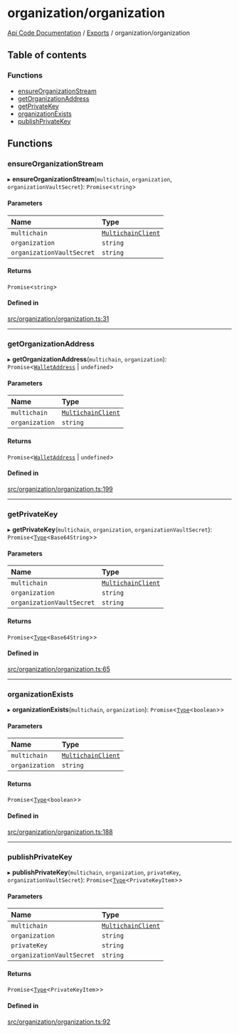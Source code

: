 # organization/organization
 
[Api Code Documentation](../README.md) / [Exports](../modules.md) / organization/organization

## Table of contents

### Functions

- [ensureOrganizationStream](organization_organization.md#ensureorganizationstream)
- [getOrganizationAddress](organization_organization.md#getorganizationaddress)
- [getPrivateKey](organization_organization.md#getprivatekey)
- [organizationExists](organization_organization.md#organizationexists)
- [publishPrivateKey](organization_organization.md#publishprivatekey)

## Functions

### ensureOrganizationStream

▸ **ensureOrganizationStream**(`multichain`, `organization`, `organizationVaultSecret`): `Promise`<`string`\>

#### Parameters

| Name | Type |
| :------ | :------ |
| `multichain` | [`MultichainClient`](../interfaces/service_Client_h.MultichainClient.md) |
| `organization` | `string` |
| `organizationVaultSecret` | `string` |

#### Returns

`Promise`<`string`\>

#### Defined in

[src/organization/organization.ts:31](https://github.com/openkfw/TruBudget/blob/4d7fd4be/api/src/organization/organization.ts#L31)

___

### getOrganizationAddress

▸ **getOrganizationAddress**(`multichain`, `organization`): `Promise`<[`WalletAddress`](network_model_Nodes.md#walletaddress) \| `undefined`\>

#### Parameters

| Name | Type |
| :------ | :------ |
| `multichain` | [`MultichainClient`](../interfaces/service_Client_h.MultichainClient.md) |
| `organization` | `string` |

#### Returns

`Promise`<[`WalletAddress`](network_model_Nodes.md#walletaddress) \| `undefined`\>

#### Defined in

[src/organization/organization.ts:199](https://github.com/openkfw/TruBudget/blob/4d7fd4be/api/src/organization/organization.ts#L199)

___

### getPrivateKey

▸ **getPrivateKey**(`multichain`, `organization`, `organizationVaultSecret`): `Promise`<[`Type`](result.md#type)<`Base64String`\>\>

#### Parameters

| Name | Type |
| :------ | :------ |
| `multichain` | [`MultichainClient`](../interfaces/service_Client_h.MultichainClient.md) |
| `organization` | `string` |
| `organizationVaultSecret` | `string` |

#### Returns

`Promise`<[`Type`](result.md#type)<`Base64String`\>\>

#### Defined in

[src/organization/organization.ts:65](https://github.com/openkfw/TruBudget/blob/4d7fd4be/api/src/organization/organization.ts#L65)

___

### organizationExists

▸ **organizationExists**(`multichain`, `organization`): `Promise`<[`Type`](result.md#type)<`boolean`\>\>

#### Parameters

| Name | Type |
| :------ | :------ |
| `multichain` | [`MultichainClient`](../interfaces/service_Client_h.MultichainClient.md) |
| `organization` | `string` |

#### Returns

`Promise`<[`Type`](result.md#type)<`boolean`\>\>

#### Defined in

[src/organization/organization.ts:188](https://github.com/openkfw/TruBudget/blob/4d7fd4be/api/src/organization/organization.ts#L188)

___

### publishPrivateKey

▸ **publishPrivateKey**(`multichain`, `organization`, `privateKey`, `organizationVaultSecret`): `Promise`<[`Type`](result.md#type)<`PrivateKeyItem`\>\>

#### Parameters

| Name | Type |
| :------ | :------ |
| `multichain` | [`MultichainClient`](../interfaces/service_Client_h.MultichainClient.md) |
| `organization` | `string` |
| `privateKey` | `string` |
| `organizationVaultSecret` | `string` |

#### Returns

`Promise`<[`Type`](result.md#type)<`PrivateKeyItem`\>\>

#### Defined in

[src/organization/organization.ts:92](https://github.com/openkfw/TruBudget/blob/4d7fd4be/api/src/organization/organization.ts#L92)
